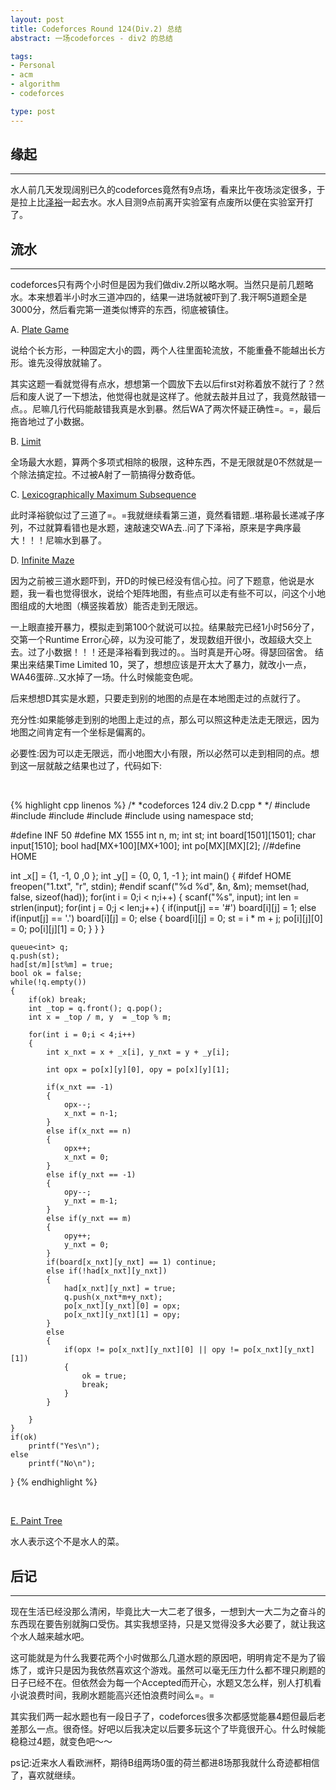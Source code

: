 ```yaml
---
layout: post
title: Codeforces Round 124(Div.2) 总结
abstract: 一场codeforces - div2 的总结

tags:
- Personal
- acm
- algorithm
- codeforces

type: post
---
```


## 缘起 ##
<hr/>

水人前几天发现阔别已久的codeforces竟然有9点场，看来比午夜场淡定很多，于是拉上比[泽裕](https://github.com/ZeyuChen)一起去水。水人目测9点前离开实验室有点废所以便在实验室开打了。

## 流水 ##
<hr/>

codeforces只有两个小时但是因为我们做div.2所以略水啊。当然只是前几题略水。本来想着半小时水三道冲四的，结果一进场就被吓到了.我汗啊5道题全是3000分，然后看完第一道类似博弈的东西，彻底被镇住。

A. [Plate Game](http://www.codeforces.com/contest/197/problem/A)

说给个长方形，一种固定大小的圆，两个人往里面轮流放，不能重叠不能越出长方形。谁先没得放就输了。

其实这题一看就觉得有点水，想想第一个圆放下去以后first对称着放不就行了？然后和废人说了一下想法，他觉得也就是这样了。他就去敲并且过了，我竟然敲错一点。。尼嘛几行代码能敲错我真是水到暴。然后WA了两次怀疑正确性=。=，最后拖沓地过了小数据。

B. [Limit](http://www.codeforces.com/contest/197/problem/B) 

全场最大水题，算两个多项式相除的极限，这种东西，不是无限就是0不然就是一个除法搞定拉。不过被A射了一箭搞得分数奇低。

C. [Lexicographically Maximum Subsequence](http://www.codeforces.com/contest/197/problem/C)

此时泽裕貌似过了三道了=。=我就继续看第三道，竟然看错题..堪称最长递减子序列，不过就算看错也是水题，速敲速交WA去..问了下泽裕，原来是字典序最大！！！尼嘛水到暴了。

D. [Infinite Maze](http://www.codeforces.com/contest/197/problem/D)

因为之前被三道水题吓到，开D的时候已经没有信心拉。问了下题意，他说是水题，我一看也觉得很水，说给个矩阵地图，有些点可以走有些不可以，问这个小地图组成的大地图（横竖挨着放）能否走到无限远。

一上眼直接开暴力，模拟走到第100个就说可以拉。结果敲完已经1小时56分了，交第一个Runtime Error心碎，以为没可能了，发现数组开很小，改超级大交上去。过了小数据！！！还是泽裕看到我过的。。当时真是开心呀。得瑟回宿舍。
结果出来结果Time Limited 10，哭了，想想应该是开太大了暴力，就改小一点，WA46蛋碎..又水掉了一场。什么时候能变色呢。

后来想想D其实是水题，只要走到别的地图的点是在本地图走过的点就行了。

充分性:如果能够走到别的地图上走过的点，那么可以照这种走法走无限远，因为地图之间肯定有一个坐标是偏离的。

必要性:因为可以走无限远，而小地图大小有限，所以必然可以走到相同的点。想到这一层就敲之结果也过了，代码如下:

<br/>

{% highlight cpp linenos %}
/*
 *codeforces 124 div.2 D.cpp 
 *
*/
#include <iostream>
#include <queue>
#include <cstdio>
#include <cstring>
#include <cstdlib>
using namespace std;

#define INF 50
#define MX  1555
int n, m;
int st;
int board[1501][1501];
char input[1510];
bool had[MX+100][MX+100];
int po[MX][MX][2];
//#define HOME 

int _x[] = {1, -1, 0 ,0 };
int _y[] = {0, 0, 1, -1 };
int main()
{
#ifdef HOME
    freopen("1.txt", "r", stdin);
#endif
    scanf("%d %d", &n, &m);
    memset(had, false, sizeof(had));
    for(int i = 0;i < n;i++)
    {
        scanf("%s", input);
        int len = strlen(input);
        for(int j = 0;j < len;j++)
        {
            if(input[j] == '#') board[i][j] = 1;
            else if(input[j] == '.') board[i][j] = 0;
            else
            {
                board[i][j] = 0;
                st = i * m + j;
                po[i][j][0] = 0;
                po[i][j][1] = 0;
            }
        }
    }
    
    queue<int> q;
    q.push(st);
    had[st/m][st%m] = true;
    bool ok = false;
    while(!q.empty())
    {
        if(ok) break;
        int _top = q.front(); q.pop();
        int x = _top / m, y  = _top % m;

        for(int i = 0;i < 4;i++)
        {
            int x_nxt = x + _x[i], y_nxt = y + _y[i];

            int opx = po[x][y][0], opy = po[x][y][1];

            if(x_nxt == -1)
            {
                opx--;
                x_nxt = n-1;
            }
            else if(x_nxt == n)
            {
                opx++;
                x_nxt = 0;
            }
            else if(y_nxt == -1)
            {
                opy--;
                y_nxt = m-1;
            }
            else if(y_nxt == m)
            {
                opy++;
                y_nxt = 0;
            }
            if(board[x_nxt][y_nxt] == 1) continue;
            else if(!had[x_nxt][y_nxt])
            {
                had[x_nxt][y_nxt] = true;
                q.push(x_nxt*m+y_nxt);
                po[x_nxt][y_nxt][0] = opx;
                po[x_nxt][y_nxt][1] = opy;
            }
            else
            {
                if(opx != po[x_nxt][y_nxt][0] || opy != po[x_nxt][y_nxt][1])
                {
                    ok = true;
                    break;
                }
            }

        }
    }
    if(ok)
        printf("Yes\n");
    else
        printf("No\n");
}
{% endhighlight %}

<br/>

[E. Paint Tree](http://www.codeforces.com/contest/197/problem/E)

水人表示这个不是水人的菜。

## 后记 ##
<hr/>
现在生活已经没那么清闲，毕竟比大一大二老了很多，一想到大一大二为之奋斗的东西现在要告别就胸口受伤。其实我想坚持，只是又觉得没多大必要了，就让我这个水人越来越水吧。

这可能就是为什么我要花两个小时做那么几道水题的原因吧，明明肯定不是为了锻炼了，或许只是因为我依然喜欢这个游戏。虽然可以毫无压力什么都不理只刷题的日子已经不在。但依然会为每一个Accepted而开心，水题又怎么样，别人打机看小说浪费时间，我刷水题能高兴还怕浪费时间么=。=

其实我们两一起水题也有一段日子了，codeforces很多次都感觉能暴4题但最后老差那么一点。很奇怪。好吧以后我决定以后要多玩这个了毕竟很开心。什么时候能稳稳过4题，就变色吧～～

ps记:近来水人看欧洲杯，期待B组两场0蛋的荷兰都进8场那我就什么奇迹都相信了，喜欢就继续。
